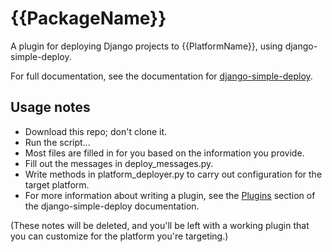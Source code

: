 # {{PackageName}}

A plugin for deploying Django projects to {{PlatformName}}, using django-simple-deploy.

For full documentation, see the documentation for [django-simple-deploy](https://django-simple-deploy.readthedocs.io/en/latest/).

Usage notes
---

- Download this repo; don't clone it.
- Run the script...
- Most files are filled in for you based on the information you provide.
- Fill out the messages in deploy_messages.py.
- Write methods in platform_deployer.py to carry out configuration for the target platform.
- For more information about writing a plugin, see the [Plugins](https://django-simple-deploy.readthedocs.io/en/latest/plugins/) section of the django-simple-deploy documentation.

(These notes will be deleted, and you'll be left with a working plugin that you can customize for the platform you're targeting.)
